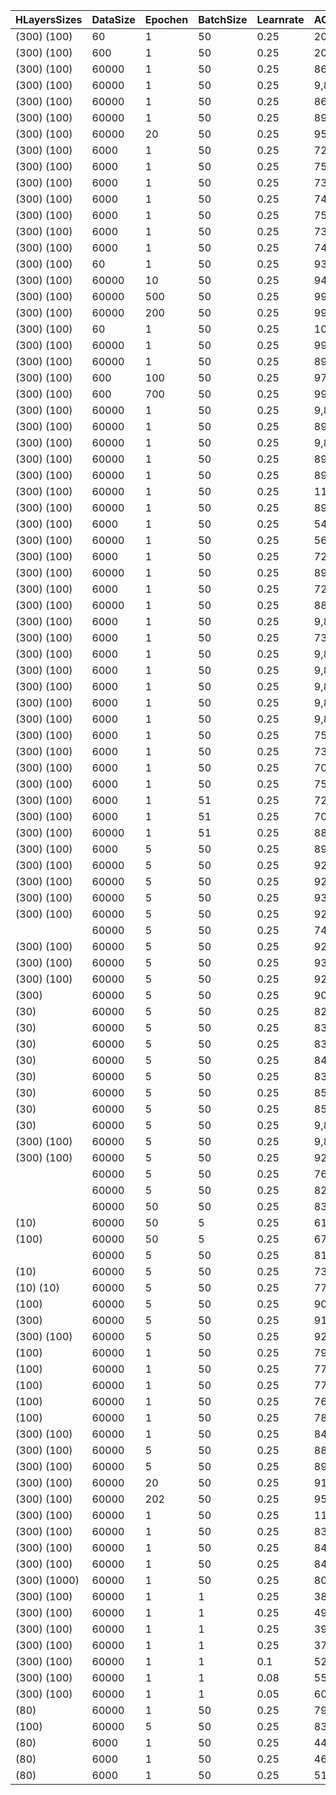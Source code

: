 | HLayersSizes |DataSize| Epochen | BatchSize | Learnrate | ACtrainingD | ACtestD |
|----------|----------|----------|----------|----------|----------|----------
| (300)  (100) |60|1|50|0.25|20,00%|13,26%|
| (300)  (100) |600|1|50|0.25|20,17%|17,83%|
| (300)  (100) |60000|1|50|0.25|86,07%|86,85%|
| (300)  (100) |60000|1|50|0.25|9,87%|9,80%|
| (300)  (100) |60000|1|50|0.25|86,14%|86,94%|
| (300)  (100) |60000|1|50|0.25|89,61%|89,66%|
| (300)  (100) |60000|20|50|0.25|95,86%|95,44%|
| (300)  (100) |6000|1|50|0.25|72,05%|69,39%|
| (300)  (100) |6000|1|50|0.25|75,10%|71,77%|
| (300)  (100) |6000|1|50|0.25|73,65%|71,04%|
| (300)  (100) |6000|1|50|0.25|74,58%|72,17%|
| (300)  (100) |6000|1|50|0.25|75,95%|72,99%|
| (300)  (100) |6000|1|50|0.25|73,18%|70,47%|
| (300)  (100) |6000|1|50|0.25|74,52%|71,64%|
| (300)  (100) |60|1|50|0.25|93,33%|96,53%|
| (300)  (100) |60000|10|50|0.25|94,26%|94,15%|
| (300)  (100) |60000|500|50|0.25|99,75%|97,52%|
| (300)  (100) |60000|200|50|0.25|99,15%|97,16%|
| (300)  (100) |60|1|50|0.25|100,00%|98,86%|
| (300)  (100) |60000|1|50|0.25|99,15%|97,16%|
| (300)  (100) |60000|1|50|0.25|89,57%|89,98%|
| (300)  (100) |600|100|50|0.25|97,83%|82,64%|
| (300)  (100) |600|700|50|0.25|99,83%|83,13%|
| (300)  (100) |60000|1|50|0.25|9,87%|9,80%|
| (300)  (100) |60000|1|50|0.25|89,35%|89,73%|
| (300)  (100) |60000|1|50|0.25|9,87%|9,80%|
| (300)  (100) |60000|1|50|0.25|89,48%|89,62%|
| (300)  (100) |60000|1|50|0.25|89,51%|89,80%|
| (300)  (100) |60000|1|50|0.25|11,24%|11,35%|
| (300)  (100) |60000|1|50|0.25|89,12%|89,68%|
| (300)  (100) |6000|1|50|0.25|54,70%|52,34%|
| (300)  (100) |60000|1|50|0.25|56,56%|56,44%|
| (300)  (100) |6000|1|50|0.25|72,20%|70,29%|
| (300)  (100) |60000|1|50|0.25|89,00%|89,64%|
| (300)  (100) |6000|1|50|0.25|72,43%|69,61%|
| (300)  (100) |60000|1|50|0.25|88,83%|89,58%|
| (300)  (100) |6000|1|50|0.25|9,87%|9,86%|
| (300)  (100) |6000|1|50|0.25|73,17%|70,91%|
| (300)  (100) |6000|1|50|0.25|9,87%|9,86%|
| (300)  (100) |6000|1|50|0.25|9,87%|9,86%|
| (300)  (100) |6000|1|50|0.25|9,87%|9,86%|
| (300)  (100) |6000|1|50|0.25|9,87%|9,86%|
| (300)  (100) |6000|1|50|0.25|9,87%|9,86%|
| (300)  (100) |6000|1|50|0.25|75,10%|71,87%|
| (300)  (100) |6000|1|50|0.25|73,35%|72,10%|
| (300)  (100) |6000|1|50|0.25|70,85%|67,79%|
| (300)  (100) |6000|1|50|0.25|75,13%|73,31%|
| (300)  (100) |6000|1|51|0.25|72,63%|69,47%|
| (300)  (100) |6000|1|51|0.25|70,65%|67,83%|
| (300)  (100) |60000|1|51|0.25|88,59%|89,02%|
| (300)  (100) |6000|5|50|0.25|89,92%|87,14%|
| (300)  (100) |60000|5|50|0.25|92,90%|92,89%|
| (300)  (100) |60000|5|50|0.25|92,79%|92,86%|
| (300)  (100) |60000|5|50|0.25|93,19%|93,24%|
| (300)  (100) |60000|5|50|0.25|92,99%|92,99%|
||60000|5|50|0.25|74,60%|74,35%|
| (300)  (100) |60000|5|50|0.25|92,54%|92,69%|
| (300)  (100) |60000|5|50|0.25|93,10%|93,10%|
| (300)  (100) |60000|5|50|0.25|92,90%|92,93%|
| (300) |60000|5|50|0.25|90,89%|91,13%|
| (30) |60000|5|50|0.25|82,63%|83,15%|
| (30) |60000|5|50|0.25|83,10%|83,63%|
| (30) |60000|5|50|0.25|83,86%|84,74%|
| (30) |60000|5|50|0.25|84,28%|84,91%|
| (30) |60000|5|50|0.25|83,06%|83,27%|
| (30) |60000|5|50|0.25|85,27%|85,87%|
| (30) |60000|5|50|0.25|85,29%|86,04%|
| (30) |60000|5|50|0.25|9,87%|9,80%|
| (300)  (100) |60000|5|50|0.25|9,87%|9,80%|
| (300)  (100) |60000|5|50|0.25|92,83%|93,05%|
||60000|5|50|0.25|76,66%|76,85%|
||60000|5|50|0.25|82,67%|82,73%|
||60000|50|50|0.25|83,94%|83,62%|
| (10) |60000|50|5|0.25|61,35%|62,32%|
| (100) |60000|50|5|0.25|67,59%|67,55%|
||60000|5|50|0.25|81,66%|82,32%|
| (10) |60000|5|50|0.25|73,24%|73,39%|
| (10)  (10) |60000|5|50|0.25|77,94%|77,91%|
| (100) |60000|5|50|0.25|90,02%|90,38%|
| (300) |60000|5|50|0.25|91,11%|91,38%|
| (300)  (100) |60000|5|50|0.25|92,76%|92,72%|
| (100) |60000|1|50|0.25|79,75%|80,51%|
| (100) |60000|1|50|0.25|77,80%|78,20%|
| (100) |60000|1|50|0.25|77,99%|78,11%|
| (100) |60000|1|50|0.25|76,78%|76,84%|
| (100) |60000|1|50|0.25|78,52%|79,30%|
| (300)  (100) |60000|1|50|0.25|84,07%|85,12%|
| (300)  (100) |60000|5|50|0.25|88,69%|89,19%|
| (300)  (100) |60000|5|50|0.25|89,41%|89,83%|
| (300)  (100) |60000|20|50|0.25|91,07%|91,04%|
| (300)  (100) |60000|202|50|0.25|95,46%|94,86%|
| (300)  (100) |60000|1|50|0.25|11,24%|11,35%|
| (300)  (100) |60000|1|50|0.25|83,46%|84,12%|
| (300)  (100) |60000|1|50|0.25|84,04%|84,97%|
| (300)  (100) |60000|1|50|0.25|84,60%|85,41%|
| (300)  (1000) |60000|1|50|0.25|80,85%|81,12%|
| (300)  (100) |60000|1|1|0.25|38,22%|38,08%|
| (300)  (100) |60000|1|1|0.25|49,60%|49,71%|
| (300)  (100) |60000|1|1|0.25|39,38%|38,59%|
| (300)  (100) |60000|1|1|0.25|37,08%|36,60%|
| (300)  (100) |60000|1|1|0.1|52,87%|53,85%|
| (300)  (100) |60000|1|1|0.08|55,32%|54,39%|
| (300)  (100) |60000|1|1|0.05|60,99%|61,84%|
| (80) |60000|1|50|0.25|79,53%|79,90%|
| (100) |60000|5|50|0.25|83,90%|84,15%|
| (80) |6000|1|50|0.25|44,98%|42,93%|
| (80) |6000|1|50|0.25|46,32%|45,14%|
| (80) |6000|1|50|0.25|51,23%|49,93%|